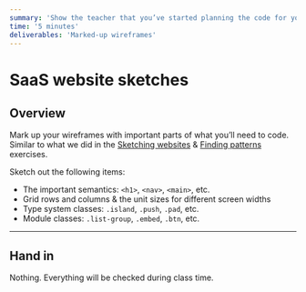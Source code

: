 ```yaml
---
summary: 'Show the teacher that you’ve started planning the code for your SaaS website.'
time: '5 minutes'
deliverables: 'Marked-up wireframes'
---
```


# SaaS website sketches

## Overview

Mark up your wireframes with important parts of what you’ll need to code. Similar to what we did in the [Sketching websites](https://learn-the-web.algonquindesign.ca/courses/web-dev-2/sketching-websites/) & [Finding patterns](https://learn-the-web.algonquindesign.ca/courses/web-dev-2/finding-patterns/) exercises.

Sketch out the following items:

- The important semantics: `<h1>`, `<nav>`, `<main>`, etc.
- Grid rows and columns & the unit sizes for different screen widths
- Type system classes: `.island`, `.push`, `.pad`, etc.
- Module classes: `.list-group`, `.embed`, `.btn`, etc.

---

## Hand in

Nothing. Everything will be checked during class time.

